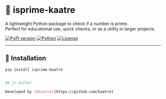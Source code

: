 # 🧮 isprime-kaatre

A lightweight Python package to check if a number is prime.  
Perfect for educational use, quick checks, or as a utility in larger projects.

[![PyPI version](https://badge.fury.io/py/isprime-kaatre.svg)](https://pypi.org/project/isprime-kaatre/)
[![Python](https://img.shields.io/badge/python-3.7%2B-blue.svg)](https://www.python.org/downloads/)
[![License](https://img.shields.io/github/license/kaatre/isprime-kaatre)](./LICENSE)

---

## 🚀 Installation

```bash
pip install isprime-kaatre


## 🙋‍♂️ Author

Developed by [@kaatre](https://github.com/kaatre)